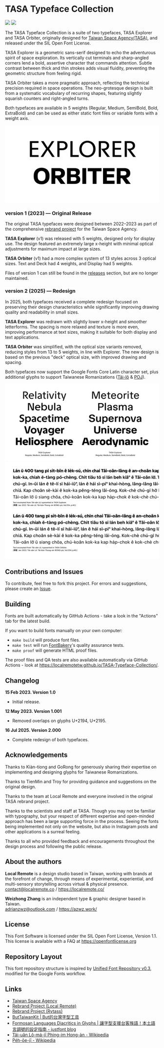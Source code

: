 # TASA Typeface Collection

[![][E-Fontbakery]](https://localremotetw.github.io/TASA-Typeface-Collection/fontbakery/TASAExplorer-fontbakery-report.html)
[![][O-Fontbakery]](https://localremotetw.github.io/TASA-Typeface-Collection/fontbakery/TASAExplorer-fontbakery-report.html)

[E-Fontbakery]: https://img.shields.io/endpoint?url=https%3A%2F%2Fraw.githubusercontent.com%2Flocalremotetw%2FTASA-Typeface-Collection%2Fgh-pages%2Fbadges%2FTASAExplorer%2Foverall.json&label=FontBakery%20QA%20(Explorer)
[O-Fontbakery]: https://img.shields.io/endpoint?url=https%3A%2F%2Fraw.githubusercontent.com%2Flocalremotetw%2FTASA-Typeface-Collection%2Fgh-pages%2Fbadges%2FTASAExplorer%2Foverall.json&label=FontBakery%20QA%20(Orbiter)

The TASA Typeface Collection is a suite of two typefaces, TASA Explorer and TASA Orbiter, originally designed for [Taiwan Space Agency(TASA)](https://www.tasa.org.tw/en-US), and released under the SIL Open Font License.

TASA Explorer is a geometric sans-serif designed to echo the adventurous spirit of space exploration. Its vertically cut terminals and sharp-angled corners lend a bold, assertive character that commands attention. Subtle contrast between thick and thin strokes adds visual fluidity, preventing the geometric structure from feeling rigid.

TASA Orbiter takes a more pragmatic approach, reflecting the technical precision required in space operations. The neo-grotesque design is built from a systematic vocabulary of recurring shapes, featuring slightly squarish counters and right-angled turns.

Both typefaces are available in 5 weights (Regular, Medium, SemiBold, Bold, ExtraBold) and can be used as either static font files or variable fonts with a weight axis.

![Sample Image](documentation/001.gif)

### version 1 (2023) –– Original Release
The original TASA typefaces were designed between 2022–2023 as part of the comprehensive [rebrand project](https://www.localremote.co/projects/taiwan-space-agency) for the Taiwan Space Agency.

**TASA Explorer** (v1) was released with 5 weights, designed only for display use. The design featured an extremely large x-height with minimal optical adjustments for maximum impact at large sizes.

**TASA Orbiter** (v1) had a more complex system of 13 styles across 3 optical sizes. Text and Deck had 4 weights, and Display had 5 weights.

Files of version 1 can still be found in the [releases](https://github.com/localremotetw/TASA-Typeface-Collection/releases/tag/v1.001) section, but are no longer maintained.

### version 2 (2025) –– Redesign
In 2025, both typefaces received a complete redesign focused on preserving their design characteristics while significantly improving drawing quality and readability in small sizes.

**TASA Explorer** was redrawn with slightly lower x-height and smoother letterforms. The spacing is more relaxed and texture is more even, improving performance at text sizes, making it suitable for both display and text applications.

**TASA Orbiter** was simplified, with the optical size variants removed, reducing styles from 13 to 5 weights, in line with Explorer. The new design is based on the previous "deck" optical size, with improved drawing and spacing.

Both typefaces now support the Google Fonts Core Latin character set, plus additional glyphs to support Taiwanese Romanizations ([Tâi-lô](https://en.wikipedia.org/wiki/T%C3%A2i-u%C3%A2n_L%C3%B4-m%C3%A1-j%C4%AB_Phing-im_Hong-%C3%A0n) & [POJ](https://en.wikipedia.org/wiki/Pe%CC%8Dh-%C5%8De-j%C4%AB)).

![Sample Image](documentation/002.png)
![Sample Image](documentation/003.png)

## Contributions and Issues
To contribute, feel free to fork this project. For errors and suggestions, please create an [Issue](https://github.com/localremotetw/TASA-Typeface-Collection/issues).

## Building

Fonts are built automatically by GitHub Actions - take a look in the "Actions" tab for the latest build.

If you want to build fonts manually on your own computer:

* `make build` will produce font files.
* `make test` will run [FontBakery](https://github.com/googlefonts/fontbakery)'s quality assurance tests.
* `make proof` will generate HTML proof files.

The proof files and QA tests are also available automatically via GitHub Actions - look at <https://localremotetw.github.io/TASA-Typeface-Collection/>.

## Changelog

**15 Feb 2023. Version 1.0**
- Initial release.

**12 May 2023. Version 1.001**
- Removed overlaps on glyphs U+2194, U+2195.

**16 Jul 2025. Version 2.000**
- Complete redesign of both typefaces.

## Acknowledgements

Thanks to Kiàn-tiong and GoRong for generously sharing their expertise on implementing and designing glyphs for Taiwanese Romanizations.

Thanks to TienMin and Troy for providing guidance and suggestions on the original design.

Thanks to the team at Local Remote and everyone involved in the original TASA rebrand project.

Thanks to the scientists and staff at TASA. Though you may not be familiar with typography, but your respect of different expertise and open-minded approach has been a large supporting force in the process. Seeing the fonts being implemented not only on the website, but also in Instagram posts and other applications is a surreal feeling.

Thanks to all who provided feedback and encouragements throughout the design process and following the public release.

## About the authors

**Local Remote** is a design studio based in Taiwan, working with brands at the forefront of change, through means of experimental, experiential, and multi-sensory storytelling across virtual & physical presence.  
[contact@localremote.co](mailto:contact@localremote.co) / <https://localremote.co/>

**Weizhong Zhang** is an independent type & graphic designer based in Taiwan.  
[adrianzwz@outlook.com](mailto:adrianzwz@outlook.com) / <https://azwz.work/>

## License

This Font Software is licensed under the SIL Open Font License, Version 1.1.  
This license is available with a FAQ at https://openfontlicense.org

## Repository Layout

This font repository structure is inspired by [Unified Font Repository v0.3](https://github.com/unified-font-repository/Unified-Font-Repository), modified for the Google Fonts workflow.

## Links
- [Taiwan Space Agency](https://www.tasa.org.tw/en-US)
- [Rebrand Project (Local Remote)](https://www.localremote.co/projects/taiwan-space-agency)
- [Rebrand Project (Rytass)](https://rytass.com/projects/TASA)
- [ButTaiwanKit | But的台灣字型工具](https://github.com/ButTaiwan/GlyphsTools/tree/main/ButTaiwanKit)
- [Formosan Languages Diacritics in Glyphs | 讓字型支援台客族語！本土語言調號的設定指南 - justfont blog](https://blog.justfont.com/2024/12/formosan_languages_diacritics_in_glyphs/)
- [Tâi-uân Lô-má-jī Phing-im Hong-àn - Wikipedia](https://en.wikipedia.org/wiki/T%C3%A2i-u%C3%A2n_L%C3%B4-m%C3%A1-j%C4%AB_Phing-im_Hong-%C3%A0n)
- [Pe̍h-ōe-jī - Wikipedia](https://en.wikipedia.org/wiki/Pe%CC%8Dh-%C5%8De-j%C4%AB)
